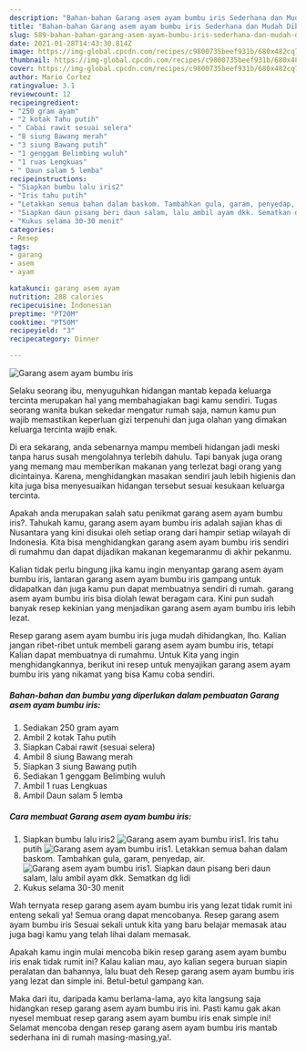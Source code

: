 ```yaml
---
description: "Bahan-bahan Garang asem ayam bumbu iris Sederhana dan Mudah Dibuat"
title: "Bahan-bahan Garang asem ayam bumbu iris Sederhana dan Mudah Dibuat"
slug: 589-bahan-bahan-garang-asem-ayam-bumbu-iris-sederhana-dan-mudah-dibuat
date: 2021-01-28T14:43:30.814Z
image: https://img-global.cpcdn.com/recipes/c9800735beef931b/680x482cq70/garang-asem-ayam-bumbu-iris-foto-resep-utama.jpg
thumbnail: https://img-global.cpcdn.com/recipes/c9800735beef931b/680x482cq70/garang-asem-ayam-bumbu-iris-foto-resep-utama.jpg
cover: https://img-global.cpcdn.com/recipes/c9800735beef931b/680x482cq70/garang-asem-ayam-bumbu-iris-foto-resep-utama.jpg
author: Mario Cortez
ratingvalue: 3.1
reviewcount: 12
recipeingredient:
- "250 gram ayam"
- "2 kotak Tahu putih"
- " Cabai rawit sesuai selera"
- "8 siung Bawang merah"
- "3 siung Bawang putih"
- "1 genggam Belimbing wuluh"
- "1 ruas Lengkuas"
- " Daun salam 5 lemba"
recipeinstructions:
- "Siapkan bumbu lalu iris2"
- "Iris tahu putih"
- "Letakkan semua bahan dalam baskom. Tambahkan gula, garam, penyedap, air."
- "Siapkan daun pisang beri daun salam, lalu ambil ayam dkk. Sematkan dg lidi"
- "Kukus selama 30-30 menit"
categories:
- Resep
tags:
- garang
- asem
- ayam

katakunci: garang asem ayam 
nutrition: 288 calories
recipecuisine: Indonesian
preptime: "PT20M"
cooktime: "PT50M"
recipeyield: "3"
recipecategory: Dinner

---
```



![Garang asem ayam bumbu iris](https://img-global.cpcdn.com/recipes/c9800735beef931b/680x482cq70/garang-asem-ayam-bumbu-iris-foto-resep-utama.jpg)

Selaku seorang ibu, menyuguhkan hidangan mantab kepada keluarga tercinta merupakan hal yang membahagiakan bagi kamu sendiri. Tugas seorang  wanita bukan sekedar mengatur rumah saja, namun kamu pun wajib memastikan keperluan gizi terpenuhi dan juga olahan yang dimakan keluarga tercinta wajib enak.

Di era  sekarang, anda sebenarnya mampu membeli hidangan jadi meski tanpa harus susah mengolahnya terlebih dahulu. Tapi banyak juga orang yang memang mau memberikan makanan yang terlezat bagi orang yang dicintainya. Karena, menghidangkan masakan sendiri jauh lebih higienis dan kita juga bisa menyesuaikan hidangan tersebut sesuai kesukaan keluarga tercinta. 



Apakah anda merupakan salah satu penikmat garang asem ayam bumbu iris?. Tahukah kamu, garang asem ayam bumbu iris adalah sajian khas di Nusantara yang kini disukai oleh setiap orang dari hampir setiap wilayah di Indonesia. Kita bisa menghidangkan garang asem ayam bumbu iris sendiri di rumahmu dan dapat dijadikan makanan kegemaranmu di akhir pekanmu.

Kalian tidak perlu bingung jika kamu ingin menyantap garang asem ayam bumbu iris, lantaran garang asem ayam bumbu iris gampang untuk didapatkan dan juga kamu pun dapat membuatnya sendiri di rumah. garang asem ayam bumbu iris bisa diolah lewat beragam cara. Kini pun sudah banyak resep kekinian yang menjadikan garang asem ayam bumbu iris lebih lezat.

Resep garang asem ayam bumbu iris juga mudah dihidangkan, lho. Kalian jangan ribet-ribet untuk membeli garang asem ayam bumbu iris, tetapi Kalian dapat membuatnya di rumahmu. Untuk Kita yang ingin menghidangkannya, berikut ini resep untuk menyajikan garang asem ayam bumbu iris yang nikamat yang bisa Kamu coba sendiri.

<!--inarticleads1-->

##### Bahan-bahan dan bumbu yang diperlukan dalam pembuatan Garang asem ayam bumbu iris:

1. Sediakan 250 gram ayam
1. Ambil 2 kotak Tahu putih
1. Siapkan  Cabai rawit (sesuai selera)
1. Ambil 8 siung Bawang merah
1. Siapkan 3 siung Bawang putih
1. Sediakan 1 genggam Belimbing wuluh
1. Ambil 1 ruas Lengkuas
1. Ambil  Daun salam 5 lemba




<!--inarticleads2-->

##### Cara membuat Garang asem ayam bumbu iris:

1. Siapkan bumbu lalu iris2
<img src="https://img-global.cpcdn.com/steps/c77aca2a051bcb8b/160x128cq70/garang-asem-ayam-bumbu-iris-langkah-memasak-1-foto.jpg" alt="Garang asem ayam bumbu iris">1. Iris tahu putih
<img src="https://img-global.cpcdn.com/steps/7c9bd03a50c15f44/160x128cq70/garang-asem-ayam-bumbu-iris-langkah-memasak-2-foto.jpg" alt="Garang asem ayam bumbu iris">1. Letakkan semua bahan dalam baskom. Tambahkan gula, garam, penyedap, air.
<img src="https://img-global.cpcdn.com/steps/f1b57deb3af65ad0/160x128cq70/garang-asem-ayam-bumbu-iris-langkah-memasak-3-foto.jpg" alt="Garang asem ayam bumbu iris">1. Siapkan daun pisang beri daun salam, lalu ambil ayam dkk. Sematkan dg lidi
1. Kukus selama 30-30 menit




Wah ternyata resep garang asem ayam bumbu iris yang lezat tidak rumit ini enteng sekali ya! Semua orang dapat mencobanya. Resep garang asem ayam bumbu iris Sesuai sekali untuk kita yang baru belajar memasak atau juga bagi kamu yang telah lihai dalam memasak.

Apakah kamu ingin mulai mencoba bikin resep garang asem ayam bumbu iris enak tidak rumit ini? Kalau kalian mau, ayo kalian segera buruan siapin peralatan dan bahannya, lalu buat deh Resep garang asem ayam bumbu iris yang lezat dan simple ini. Betul-betul gampang kan. 

Maka dari itu, daripada kamu berlama-lama, ayo kita langsung saja hidangkan resep garang asem ayam bumbu iris ini. Pasti kamu gak akan nyesel membuat resep garang asem ayam bumbu iris enak simple ini! Selamat mencoba dengan resep garang asem ayam bumbu iris mantab sederhana ini di rumah masing-masing,ya!.

